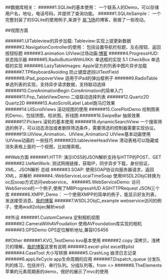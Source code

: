 ##数据库相关：
######1.SQLite的基本使用：
一个联系人的Demo，可以存储用户名，地址，电话号码，并提供了查询功能。
######1.SQLiteSample：
一个完整封装了的SQLite的使用例子,来源于 [易飞扬][yifiyang]的博客，我做了一些改动。	

##视图方面

######1.UITableview的异步加载:
Tableview:实现上提更新数据
######2.NavigationController的使用：
包括设置导航栏标题、左右按钮、返回按钮标题
######3.animation 
UIView过场动画:[博客][uiviewAnimal]
######4.ProgressHUD:
状态指示器
######5.RadioButtonWithUIKit:
单选框的实现
5.1 CheckBox 单选框的实现
######6.LazyTableImages:
Apple官方的列表中图片异步加载
######7.TPKeyboardAvoiding
防止键盘遮挡UITextField
######8.iPad_popoverView
适用于iPad的弹出框例子
######9.RadioTable
单选列表的实现，支持异步请求数据，支持联动选择
######10.CoreAnimationBegin
CoreAnimation的简单入门
######11.Pop_TableViewDemo
二级联动选择列表
######12.Quartz2D
Quartz2D
######13.AutoScrollLabel
Label跑马灯效果
######14.UIScrollViews
滚动视图的使用
######15.CorePlotDemo
绘制图表的Demo，包括饼图，柱状图，折线图
######16.SwipeBar
抽屉效果
######17.Pickers
滚轮的基本使用
######18.dynamicSearchView
一个搜索筛选的例子，可以动态添加或者删除筛选条件，需要筛选的控制器需要实现协议。
######19.UIView_Animation、UIView_Animation2
UIView基本动画使用\UIView动画的 一些技巧
######20.tableviewHeadView
滑动表格可以隐藏或消失表格上面的一个视图，比如搜索框。

##Web方面
######1.HTTP:
演示IOS5的JSON解析支持与HTTP的POST、GET
######2.UeNetWork:
测试网络链接，获取IP，同步异步下载，身份验证，XML、JSON解析 总结
######3.SOAP:
使用SOAP协议向服务器请求，返回XML，并解析
######4.:WebServiceLocalTimeSoap
使用WSDL2ObjC转换为oc后soap方式访问webservice。
######5.WebServiceDemo:
访问WebService的一个例子,使用了MBProgressHUD ASIHTTPRequest JSON三个库
######6.XMPP_Demo：
一个使用XMPP的简单的例子，能显示好友列表，发送接受消息。[我的博客][xmpp]
######7.WSDL2ObjC_example
webservice访问的例子，使用wsdl2objec解析wsdl

##外设
######1.CustomCamera
定制相机视图
######2.CameraWithAVFoudation
使用AVFoundation库实现的相机
######3.GPSDemo
GPS定位解析地址,兼容IOS456


##Other
######1.KVO_TestDemo
kvo基本使用
######2.copy
深拷贝，浅拷贝的理解，[我的博客][deepcopy]这里有说明
######3.excel-plist
excel转plist
######4.CaseTool
大小写转换
######5.CrashLog
崩溃日志记录
######6.appLifeCycle
app生命周期的应用
######7.Dispatch_queue
分发队列的练习，包括并行、串行队列。分组队列等。from <<ios5 cook book>>
######8.TheElements
苹果的元素周期表的demo，很好的展示了mvc的使用


[deepcopy]: http://www.cnblogs.com/cokecoffe/archive/2012/07/25/2607477.html

[yifiyang]: http://www.yifeiyang.net/iphone-developer-advanced-9-management-database-using-sqlite/

[uiviewAnimal]:http://www.cnblogs.com/v2m_/archive/2011/10/28/2227979.html

[xmpp]: http://www.cnblogs.com/cokecoffe/archive/2012/08/22/2651645.html?updated=1

